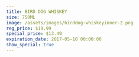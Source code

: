 ```yaml
---
title: BIRD DOG WHISKEY
size: 750ML
image: /assets/images/birddog-whiskeyinner-2.png
reg_price: $19.99
special_price: $13.49
expiration_date: 2017-05-10 00:00:00
show_special: true
---
```



